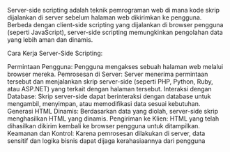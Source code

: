 Server-side scripting adalah teknik pemrograman web di mana kode skrip dijalankan di server sebelum halaman web dikirimkan ke pengguna. Berbeda dengan client-side scripting yang dijalankan di browser pengguna (seperti JavaScript), server-side scripting memungkinkan pengolahan data yang lebih aman dan dinamis.

Cara Kerja Server-Side Scripting:

Permintaan Pengguna: Pengguna mengakses sebuah halaman web melalui browser mereka. Pemrosesan di Server: Server menerima permintaan tersebut dan menjalankan skrip server-side (seperti PHP, Python, Ruby, atau ASP.NET) yang terkait dengan halaman tersebut. Interaksi dengan Database: Skrip server-side dapat berinteraksi dengan database untuk mengambil, menyimpan, atau memodifikasi data sesuai kebutuhan. Generasi HTML Dinamis: Berdasarkan data yang diolah, server-side skrip menghasilkan HTML yang dinamis. Pengiriman ke Klien: HTML yang telah dihasilkan dikirim kembali ke browser pengguna untuk ditampilkan. Keamanan dan Kontrol: Karena pemrosesan dilakukan di server, data sensitif dan logika bisnis dapat dijaga kerahasiaannya dari pengguna
